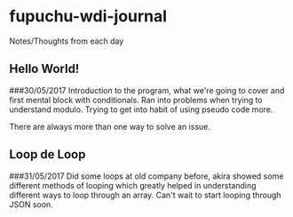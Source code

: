 # fupuchu-wdi-journal
Notes/Thoughts from each day

## Hello World!

###30/05/2017
Introduction to the program, what we're going to cover and first mental block with conditionals. Ran into problems when trying to understand modulo. Trying to get into habit of using pseudo code more.

There are always more than one way to solve an issue.


## Loop de Loop

###31/05/2017
Did some loops at old company before, akira showed some different methods of looping which greatly helped in understanding different ways to loop through an array. Can't wait to start looping through JSON soon.

